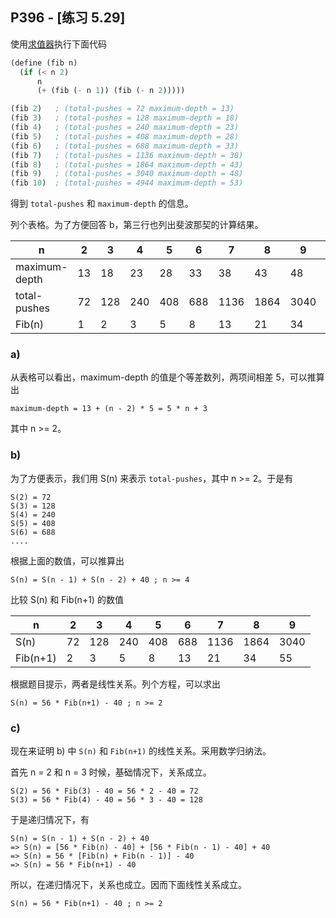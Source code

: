 ## P396 - [练习 5.29]

使用[求值器](./ch5-eceval.scm)执行下面代码

``` Scheme
(define (fib n)
  (if (< n 2)
      n
      (+ (fib (- n 1)) (fib (- n 2)))))

(fib 2)   ; (total-pushes = 72 maximum-depth = 13)
(fib 3)   ; (total-pushes = 128 maximum-depth = 18)
(fib 4)   ; (total-pushes = 240 maximum-depth = 23)
(fib 5)   ; (total-pushes = 408 maximum-depth = 28)
(fib 6)   ; (total-pushes = 688 maximum-depth = 33)
(fib 7)   ; (total-pushes = 1136 maximum-depth = 38)
(fib 8)   ; (total-pushes = 1864 maximum-depth = 43) 
(fib 9)   ; (total-pushes = 3040 maximum-depth = 48)
(fib 10)  ; (total-pushes = 4944 maximum-depth = 53)
```

得到 `total-pushes` 和 `maximum-depth` 的信息。

列个表格。为了方便回答 b，第三行也列出斐波那契的计算结果。

|  n               | 2  | 3  | 4  | 5  | 6  | 7  | 8  | 9  | 10 |
|--------------    |----|----|----|----|----|----|----|----|----|
| maximum-depth    | 13 | 18 | 23 | 28 | 33 | 38 | 43 | 48 | 53 |
| total-pushes     | 72 | 128| 240| 408| 688|1136|1864|3040|4944|
| Fib(n)           | 1  | 2  | 3  | 5  | 8  | 13 | 21 | 34 | 55 |

### a)

从表格可以看出，maximum-depth 的值是个等差数列，两项间相差 5，可以推算出

```
maximum-depth = 13 + (n - 2) * 5 = 5 * n + 3
```

其中 n >= 2。

### b)

为了方便表示，我们用 S(n) 来表示 `total-pushes`，其中 n >= 2。于是有

```
S(2) = 72
S(3) = 128
S(4) = 240
S(5) = 408
S(6) = 688
....
```

根据上面的数值，可以推算出

```
S(n) = S(n - 1) + S(n - 2) + 40 ; n >= 4
```

比较 S(n) 和 Fib(n+1) 的数值

|  n       | 2  | 3  | 4  | 5  | 6  | 7  | 8  | 9  |
|--------- |----|----|----|----|----|----|----|----|
| S(n)     | 72 | 128| 240| 408| 688|1136|1864|3040|
| Fib(n+1) | 2  | 3  | 5  | 8  | 13 | 21 | 34 | 55 |

根据题目提示，两者是线性关系。列个方程，可以求出

```
S(n) = 56 * Fib(n+1) - 40 ; n >= 2
```

### c)

现在来证明 b) 中 `S(n)` 和 `Fib(n+1)` 的线性关系。采用数学归纳法。

首先 n = 2 和 n = 3 时候，基础情况下，关系成立。

```
S(2) = 56 * Fib(3) - 40 = 56 * 2 - 40 = 72
S(3) = 56 * Fib(4) - 40 = 56 * 3 - 40 = 128
```

于是递归情况下，有

```
S(n) = S(n - 1) + S(n - 2) + 40
=> S(n) = [56 * Fib(n) - 40] + [56 * Fib(n - 1) - 40] + 40
=> S(n) = 56 * [Fib(n) + Fib(n - 1)] - 40
=> S(n) = 56 * Fib(n+1) - 40
```

所以，在递归情况下，关系也成立。因而下面线性关系成立。

```
S(n) = 56 * Fib(n+1) - 40 ; n >= 2
```
